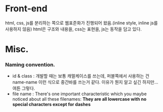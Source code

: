 
# Front-end 
html, css, js를 분리하는 쪽으로 웹표준화가 진행되어 왔음.(inline style, inline js를 사용하지 않음)
html은 구조와 내용을, css는 표현을, js는 동작을 담고 있다.

# Misc.
### Naming convention.
- id & class : 개발할 때는 보통 캐멀케이스를 쓰는데, 퍼블쪽에서 사용하는 건 name-name 이런 식으로 중간바를 쓰는거 같다. 이유가 뭔지 알고 싶긴 하지만...여튼 그렇다.
- file name : There's one important characteristic which you maybe noticed about all these filenames: **They are all lowercase with no special characters except for dashes**







